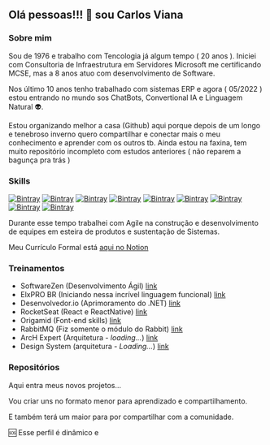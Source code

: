 ## Olá pessoas!!! 👋 sou Carlos Viana 

### Sobre mim

Sou de 1976 e trabalho com Tencologia já algum tempo ( 20 anos ). Iniciei com Consultoria de Infraestrutura em Servidores Microsoft me certificando MCSE, mas a 8 anos atuo com desenvolvimento de Software. 

Nos último 10 anos tenho trabalhado com sistemas ERP e agora ( 05/2022 ) estou entrando no mundo sos ChatBots, Convertional IA e Linguagem Natural 👽.

Estou organizando melhor a casa (Github) aqui porque depois de um longo e tenebroso inverno quero compartilhar e conectar mais o meu conhecimento e aprender com os outros tb. Ainda estou na faxina, tem muito repositório incompleto com estudos anteriores ( não reparem a bagunça pra trás )

### Skills

[![Bintray](https://img.shields.io/badge/-C%23-%23512BD4?style=flat-square&logo=dotnet)]()
[![Bintray](https://img.shields.io/badge/-ReactJS-%2361DAFB?style=flat-square&logo=react&logoColor=white)]()
[![Bintray](https://img.shields.io/badge/-VueJS-%234FC08D?style=flat-square&logo=vue.js&logoColor=black)]()
[![Bintray](https://img.shields.io/badge/-Docker-%232496ED?style=flat-square&logo=docker&logoColor=white)]()
[![Bintray](https://img.shields.io/badge/-Sql_Server-%23CC2927?style=flat-square&logo=microsoftsqlserver&logoColor=white)]()
[![Bintray](https://img.shields.io/badge/-Javascript-%23F7DF1E?style=flat-square&logo=javascript&logoColor=black)]()
[![Bintray](https://img.shields.io/badge/-CSS-%231572B6?style=flat-square&logo=css3&logoColor=white)]()
[![Bintray](https://img.shields.io/badge/-NodeJS-%23339933?style=flat-square&logo=node.js&logoColor=white)]()
[![Bintray](https://img.shields.io/badge/-Elixir-%234B275F?style=flat-square&logo=elixir&logoColor=white)]()


Durante esse tempo trabalhei com Agile na construção e desenvolvimento de equipes em esteira de produtos e sustentação de Sistemas. 

Meu Currículo Formal está [aqui no Notion](https://vigorous-hair-885.notion.site/Curricullum-Vitae-9267b6a3ec084a69a781dd4bf79b021c)

### Treinamentos

- SoftwareZen (Desenvolvimento Ágil) [link](https://softwarezen.me)
- ElxPRO BR (Iniciando nessa incrível linguagem funcional) [link](https://www.youtube.com/c/elxproBR)
- Desenvolvedor.io (Aprimoramento do .NET) [link](https://desenvolvedor.io)
- RocketSeat (React e ReactNative) [link](https://www.rocketseat.com.br)
- Origamid (Font-end skills) [link](https://www.origamid.com)
- RabbitMQ (Fiz somente o módulo do Rabbit) [link](https://gago.io)
- ArcH Expert (Arquitetura - *loading...*) [link](https://www.youtube.com/c/ArcHOfficeTech)
- Design System (arquitetura - *Loading...*) [link](https://get.interviewready.io)

### Repositórios

Aqui entra meus novos projetos...

Vou criar uns no formato menor para aprendizado e compartilhamento.

E também terá um maior para por compartilhar com a comunidade.


🆘 Esse perfil é dinâmico e 


<!--
**carlosviana/carlosviana** is a ✨ _special_ ✨ repository because its `README.md` (this file) appears on your GitHub profile.

Here are some ideas to get you started:

- 🔭 I’m currently working on ...
- 🌱 I’m currently learning ...
- 👯 I’m looking to collaborate on ...
- 🤔 I’m looking for help with ...
- 💬 Ask me about ...
- 📫 How to reach me: ...
- 😄 Pronouns: ...
- ⚡ Fun fact: ...
-->
